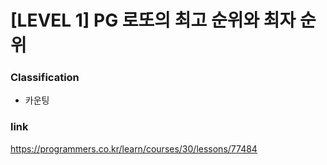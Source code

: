 # [LEVEL 1] PG 로또의 최고 순위와 최자 순위

### Classification
* 카운팅

### link
https://programmers.co.kr/learn/courses/30/lessons/77484